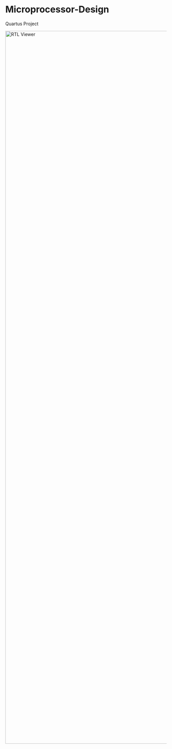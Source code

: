 # Microprocessor-Design
Quartus Project


<img width="2220" alt="RTL Viewer" src="https://user-images.githubusercontent.com/72789565/156609114-71c54bc4-1ec2-467c-a1e6-9fd2f8185d79.png">

